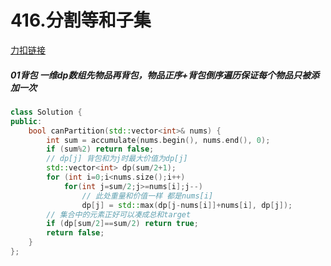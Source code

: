 # 416.分割等和子集

[力扣链接](https://leetcode.cn/problems/partition-equal-subset-sum/description/)


##### 01背包  一维dp数组先物品再背包，物品正序+背包倒序遍历保证每个物品只被添加一次
```cpp
class Solution {
public:
    bool canPartition(std::vector<int>& nums) {
        int sum = accumulate(nums.begin(), nums.end(), 0);
        if (sum%2) return false;
        // dp[j] 背包和为j时最大价值为dp[j]
        std::vector<int> dp(sum/2+1);
        for (int i=0;i<nums.size();i++)
            for(int j=sum/2;j>=nums[i];j--)
                // 此处重量和价值一样 都是nums[i]
                dp[j] = std::max(dp[j-nums[i]]+nums[i], dp[j]);
        // 集合中的元素正好可以凑成总和target
        if (dp[sum/2]==sum/2) return true;
        return false;
    }
};
```